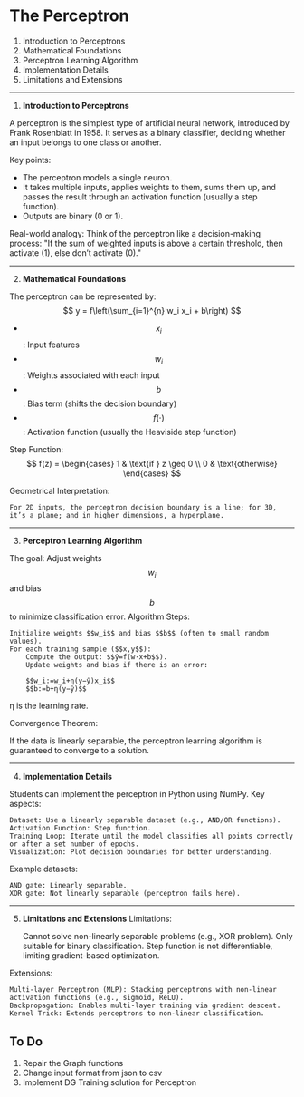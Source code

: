 # The Perceptron


1. Introduction to Perceptrons
2. Mathematical Foundations
3. Perceptron Learning Algorithm
4. Implementation Details
5. Limitations and Extensions

---

1. __Introduction to Perceptrons__

A perceptron is the simplest type of artificial neural network, introduced by Frank Rosenblatt in 1958. It serves as a binary classifier, deciding whether an input belongs to one class or another.

Key points:
- The perceptron models a single neuron.
- It takes multiple inputs, applies weights to them, sums them up, and passes the result through an activation function (usually a step function).
- Outputs are binary (0 or 1).


Real-world analogy:
Think of the perceptron like a decision-making process:
"If the sum of weighted inputs is above a certain threshold, then activate (1), else don’t activate (0)."

---

2. __Mathematical Foundations__


The perceptron can be represented by:
$$
y = f\left(\sum_{i=1}^{n} w_i x_i + b\right)
$$
- $$x_i$$: Input features
- $$w_i$$: Weights associated with each input
- $$b$$: Bias term (shifts the decision boundary)
- $$f(⋅)$$: Activation function (usually the Heaviside step function)


Step Function:
$$
f(z) = \begin{cases}
1 & \text{if } z \geq 0 \\
0 & \text{otherwise}
\end{cases}
$$


Geometrical Interpretation:

    For 2D inputs, the perceptron decision boundary is a line; for 3D, it’s a plane; and in higher dimensions, a hyperplane.

---

3. __Perceptron Learning Algorithm__

The goal: Adjust weights $$w_i$$ and bias $$b$$ to minimize classification error.
Algorithm Steps:

    Initialize weights $$w_i$$ and bias $$b$$ (often to small random values).
    For each training sample ($$x,y$$):
        Compute the output: $$ŷ=f(w⋅x+b$$).
        Update weights and bias if there is an error:

        $$w_i:=w_i+η(y−ŷ)x_i$$
        $$b:=b+η(y−ŷ)$$

η is the learning rate.

Convergence Theorem:

If the data is linearly separable, the perceptron learning algorithm is guaranteed to converge to a solution.

---


4. __Implementation Details__

Students can implement the perceptron in Python using NumPy. Key aspects:

    Dataset: Use a linearly separable dataset (e.g., AND/OR functions).
    Activation Function: Step function.
    Training Loop: Iterate until the model classifies all points correctly or after a set number of epochs.
    Visualization: Plot decision boundaries for better understanding.

Example datasets:

    AND gate: Linearly separable.
    XOR gate: Not linearly separable (perceptron fails here).

---

5. __Limitations and Extensions__
Limitations:

    Cannot solve non-linearly separable problems (e.g., XOR problem).
    Only suitable for binary classification.
    Step function is not differentiable, limiting gradient-based optimization.

Extensions:

    Multi-layer Perceptron (MLP): Stacking perceptrons with non-linear activation functions (e.g., sigmoid, ReLU).
    Backpropagation: Enables multi-layer training via gradient descent.
    Kernel Trick: Extends perceptrons to non-linear classification.

## __To Do__

1. Repair the Graph functions
2. Change input format from json to csv
3. Implement DG Training solution for Perceptron